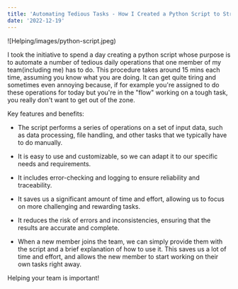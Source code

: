 ```yaml
---
title: 'Automating Tedious Tasks - How I Created a Python Script to Streamline Daily Operations for My Team'
date: '2022-12-19'
---
```


![Helping/images/python-script.jpeg)

I took the initiative to spend a day creating a python script whose purpose is to automate a number of tedious daily operations that one member of my team(including me) has to do. This procedure takes around 15 mins each time, assuming you know what you are doing. It can get quite tiring and sometimes even annoying because, if for example you're assigned to do these operations for today but you're in the "flow" working on a tough task, you really don't want to get out of the zone.

Key features and benefits:

- The script performs a series of operations on a set of input data, such as data processing, file handling, and other tasks that we typically have to do manually.

- It is easy to use and customizable, so we can adapt it to our specific needs and requirements.

- It includes error-checking and logging to ensure reliability and traceability.

- It saves us a significant amount of time and effort, allowing us to focus on more challenging and rewarding tasks.

- It reduces the risk of errors and inconsistencies, ensuring that the results are accurate and complete.

- When a new member joins the team, we can simply provide them with the script and a brief explanation of how to use it. This saves us a lot of time and effort, and allows the new member to start working on their own tasks right away.


Helping your team is important!
